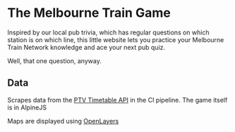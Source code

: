 # The Melbourne Train Game

Inspired by our local pub trivia, which has regular questions on which station is on which line, this little website lets you practice your Melbourne Train Network knowledge and ace your next pub quiz. 

Well, that one question, anyway.

## Data

Scrapes data from the [PTV Timetable API](https://timetableapi.ptv.vic.gov.au/swagger/ui/index) in the CI pipeline. The game itself is in AlpineJS

Maps are displayed using [OpenLayers](https://openlayers.org/)